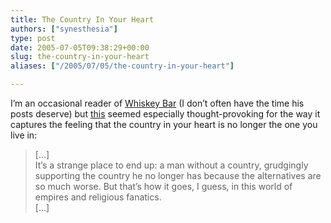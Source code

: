 ```yaml
---
title: The Country In Your Heart
authors: ["synesthesia"]
type: post
date: 2005-07-05T09:38:29+00:00
slug: the-country-in-your-heart 
aliases: ["/2005/07/05/the-country-in-your-heart"]

---
```

I&#8217;m an occasional reader of [Whiskey Bar][1] (I don&#8217;t often have the time his posts deserve) but [this][2] seemed especially thought-provoking for the way it captures the feeling that the country in your heart is no longer the one you live in: 

<blockquote cite="https://billmon.org/archives/001974.html">
  <p>
    [&#8230;]<br /> It&#8217;s a strange place to end up: a man without a country, grudgingly supporting the country he no longer has because the alternatives are so much worse. But that&#8217;s how it goes, I guess, in this world of empires and religious fanatics.<br /> [&#8230;]
  </p>
</blockquote>

 [1]: https://billmon.org/
 [2]: https://billmon.org/archives/001974.html
